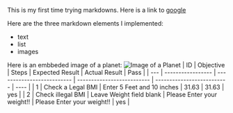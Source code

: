 This is my first time trying markdowns. Here is a link to [google](http://google.com)

Here are the three markdown elements I implemented:
- text 
- list
- images

Here is an embbeded image of a planet:
![Image of a Planet](https://apod.nasa.gov/apod/image/2009/VenusClouds_Akatzuki_960.jpg)
| ID  | Objective         | Steps                      | Expected Result            | Actual Result              | Pass |
| --- | ----------------- | -------------------------- | -------------------------- | -------------------------- | ---- |
| 1   | Check a Legal BMI | Enter 5 Feet and 10 inches | 31.63                      | 31.63                      | yes  |
| 2   | Check illegal BMI | Leave Weight field blank   | Please Enter your weight!! | Please Enter your weight!! | yes  |
